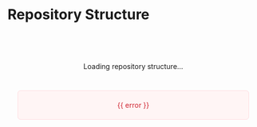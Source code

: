 # Repository Structure

<ClientOnly>
  <div class="structure-container">
    <div v-if="loading" class="loading">Loading repository structure...</div>
    <div v-else-if="error" class="error">{{ error }}</div>
    <template v-else>
      <div v-if="Object.keys(structure).length === 0" class="no-data">
        No repository data available
      </div>
      <div v-else class="structure-tree">
        <div v-for="(repo, repoName) in structure" :key="repoName" class="repo-node">
          <h2 class="repo-title">
            <router-link :to="'/reports/' + repoName">{{ repoName }}</router-link>
          </h2>
          <div class="dates-container">
            <div v-for="(dateInfo, date) in repo" :key="date" class="date-node">
              <h3 class="date-title">{{ formatDate(date) }}</h3>
              <div class="report-info">
                <span class="report-count">Reports: {{ dateInfo.report_count }}</span>
                <ul class="report-list">
                  <li v-for="sha in dateInfo.reports" :key="sha" class="report-item">
                    <code class="commit-sha">{{ sha.slice(0, 7) }}</code>
                  </li>
                </ul>
              </div>
            </div>
          </div>
        </div>
      </div>
    </template>
  </div>
</ClientOnly>

<script setup>
import { ref, onMounted } from 'vue'
import dayjs from 'dayjs'

const structure = ref({})
const loading = ref(true)
const error = ref(null)

const formatDate = (date) => {
  return dayjs(date).format('YYYY-MM-DD')
}

onMounted(async () => {
  try {
    const response = await fetch('/api/debug/reports/structure')
    if (!response.ok) {
      throw new Error(`HTTP error! status: ${response.status}`)
    }
    structure.value = await response.json()
  } catch (err) {
    error.value = 'Failed to load repository structure: ' + err.message
  } finally {
    loading.value = false
  }
})
</script>

<style>
.structure-container {
  padding: 20px;
  max-width: 1200px;
  margin: 0 auto;
}

.loading, .error, .no-data {
  padding: 20px;
  text-align: center;
  border-radius: 6px;
  margin: 20px 0;
}

.loading {
  background: var(--c-bg-light);
  color: var(--c-text-lighter);
}

.error {
  background: #fff5f5;
  color: #cf222e;
  border: 1px solid #ffdce0;
}

.no-data {
  background: var(--c-bg-light);
  color: var(--c-text-lighter);
  border: 1px solid var(--c-border);
}

.repo-node {
  margin-bottom: 32px;
}

.repo-title {
  border-bottom: 2px solid var(--c-brand);
  padding-bottom: 8px;
  margin-bottom: 16px;
}

.repo-title a {
  color: var(--c-text);
  text-decoration: none;
}

.repo-title a:hover {
  color: var(--c-brand);
}

.dates-container {
  padding-left: 16px;
}

.date-node {
  margin: 16px 0;
  padding: 16px;
  border: 1px solid var(--c-border);
  border-radius: 6px;
  background: var(--c-bg-lighter);
}

.date-title {
  color: var(--c-text-light);
  margin: 0 0 8px 0;
  font-size: 1.1em;
}

.report-info {
  color: var(--c-text-lighter);
}

.report-count {
  font-weight: 500;
}

.report-list {
  margin: 8px 0 0;
  padding: 0;
  list-style: none;
  display: flex;
  flex-wrap: wrap;
  gap: 8px;
}

.report-item {
  display: inline-block;
}

.commit-sha {
  font-family: ui-monospace, SFMono-Regular, 'SF Mono', Menlo, monospace;
  background: var(--c-bg);
  padding: 2px 6px;
  border-radius: 4px;
  font-size: 0.9em;
}
</style>

